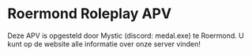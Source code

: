 # Roermond Roleplay APV

Deze APV is opgesteld door Mystic (discord: medal.exe) te Roermond.
U kunt op de website alle informatie over onze server vinden!
